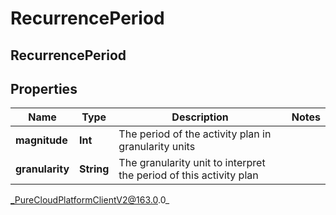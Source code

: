 # RecurrencePeriod

## RecurrencePeriod

## Properties

|Name | Type | Description | Notes|
|------------ | ------------- | ------------- | -------------|
| **magnitude** | **Int** | The period of the activity plan in granularity units | |
| **granularity** | **String** | The granularity unit to interpret the period of this activity plan | |



_PureCloudPlatformClientV2@163.0.0_
